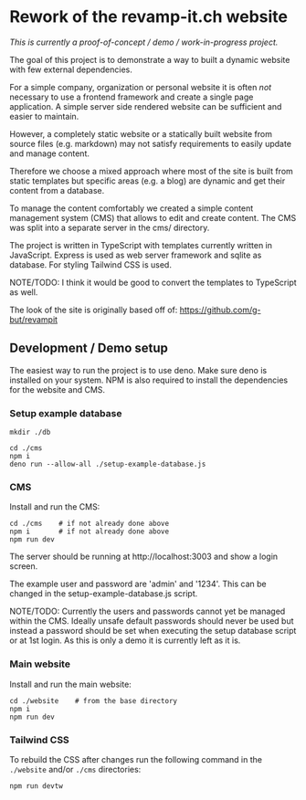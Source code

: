 # Rework of the revamp-it.ch website

_This is currently a proof-of-concept / demo / work-in-progress project._

The goal of this project is to demonstrate a way to built a dynamic website with few external dependencies.

For a simple company, organization or personal website it is often _not_ necessary to use a frontend framework and
create a single page application. A simple server side rendered website can be sufficient and easier to maintain.

However, a completely static website or a statically built website from source files (e.g. markdown) may not satisfy
requirements to easily update and manage content.

Therefore we choose a mixed approach where most of the site is built from static templates but specific areas (e.g. a blog)
are dynamic and get their content from a database.

To manage the content comfortably we created a simple content management system (CMS) that allows to edit and create content.
The CMS was split into a separate server in the cms/ directory.

The project is written in TypeScript with templates currently written in JavaScript. Express is used as web server framework
and sqlite as database. For styling Tailwind CSS is used.

NOTE/TODO: I think it would be good to convert the templates to TypeScript as well.

The look of the site is originally based off of: https://github.com/g-but/revampit

## Development / Demo setup

The easiest way to run the project is to use deno. Make sure deno is installed on your system. NPM is also required to install
the dependencies for the website and CMS.

### Setup example database

    mkdir ./db

    cd ./cms
    npm i
    deno run --allow-all ./setup-example-database.js

### CMS

Install and run the CMS:

    cd ./cms    # if not already done above
    npm i       # if not already done above
    npm run dev

The server should be running at http://localhost:3003 and show a login screen.

The example user and password are 'admin' and '1234'. This can be changed in the setup-example-database.js script.

NOTE/TODO: Currently the users and passwords cannot yet be managed within the CMS. Ideally unsafe default passwords
should never be used but instead a password should be set when executing the setup database script or at 1st login.
As this is only a demo it is currently left as it is.

### Main website

Install and run the main website:

    cd ./website    # from the base directory
    npm i
    npm run dev

### Tailwind CSS

To rebuild the CSS after changes run the following command in the `./website` and/or `./cms` directories:

    npm run devtw
